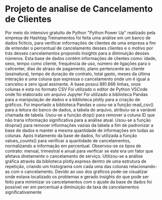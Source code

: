 # Projeto de analise de Cancelamento de Clientes
 Por meio do intensivo gratuito de Python "Python Power Up" realizado pela empresa de Hashtag Treinamentos foi feita uma análise em um banco de dados fictício, para verificar informações de clientes de uma empresa a fim de entender o percentual de cancelamento desses clientes e o motivo por trás desses cancelamentos propondo Insights para a diminuição desses números. Esta base de dados contém informações de clientes como: idade, sexo, tempo como cliente, frequência de uso, número de ligações para o callcenter, dias de atraso de pagamento, plano pertencente ao cliente (assinatura), tempo de duração de contrato, total gasto, meses da última interação e uma coluna que expressa o cancelamento onde um é igual a cancelou e zero igual assinante. A base possui 881.666 linhas, onze colunas e esta no formato CSV Foi utilizado o editor de Python VSCode onde foi elaborado um arquivo Jupyter Foi utilizado a biblioteca Pandas para a manipulação de dados e a biblioteca plotly para a criação de gráficos. Foi importado a biblioteca Pandas e usou-se a função read_csv() para a leitura do banco de dados, a tabela do arquivo, atribuiu-se a variável chamada de tabela. Usou-se a função drop() para remover a coluna ID que não traria informação significativa para a análise atual. Usou-se a função dropna() para remover informações vazias da tabela a fim de padronizar a base de dados e manter a mesma quantidade de informações em todas as colunas. Após tratamento da base de dados, foi utilizada a função values_counts() para verificar a quantidade de cancelamentos, normalizando a informação em percentual. Observou-se os tipos de contrato: mensal, trimestral e anual para verificar se este era um fator que afetava diretamente o cancelamento de serviço. Utilizou-se a análise gráfica através da biblioteca plotly.express dentro de uma estrutura de repetição, criando um histograma com cada uma das colunas relacionando-as com o cancelamento. Devido ao uso dos gráficos pode-se visualizar onde estava localizado os problemas e gerado insights do que pode ser feito para minimizar os cancelamentos com o ajuste da base de dados foi possível ver em percentual a diminuição da taxa de cancelamentos significativamente
